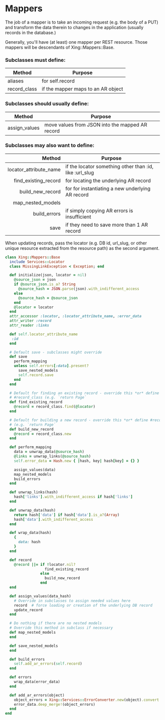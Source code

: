 # Mappers

The job of a mapper is to take an incoming request (e.g. the body of a PUT) and transform the data therein to changes in the application (usually records in the database.)

Generally, you'll have (at least) one mapper per REST resource. Those mappers will be descendants of Xing::Mappers::Base.

### Subclasses must define:

Method | Purpose
 --- | ----
 aliases       | for self.record
 record_class | if the mapper maps to an AR object

### Subclasses should usually define:

Method | Purpose
--- | ---
assign_values  | move values from JSON into the mapped AR record

### Subclasses may also want to define:

Method | Purpose
--: | ---
locator_attribute_name | if the locator something other than :id, like :url_slug
find_existing_record | for locating the underlying AR record
build_new_record     | for for instantiating a new underlying AR record
map_nested_models |
build_errors         | if simply copying AR errors is insufficient
save                 | if they need to save more than 1 AR record

When updating records, pass the locator (e.g. DB id, url_slug, or other unique resource extracted from the resource path) as the second argument.


```ruby
class Xing::Mappers::Base
  include Services::Locator
  class MissingLinkException < Exception; end

  def initialize(json, locator = nil)
    @source_json = json
    if @source_json.is_a? String
      @source_hash = JSON.parse(json).with_indifferent_access
    else
      @source_hash = @source_json
    end
    @locator = locator
  end
  attr_accessor :locator, :locator_attribute_name, :error_data
  attr_writer :record
  attr_reader :links

  def self.locator_attribute_name
   :id
  end

  # Default save - subclasses might override
  def save
    perform_mapping
    unless self.errors[:data].present?
      save_nested_models
      self.record.save
    end
  end

  # Default for finding an existing record - override this *or* define
  # #record_class (e.g. `return Page`
  def find_existing_record
    @record = record_class.find(@locator)
  end

  # Default for building a new record - override this *or* define #record_class
  # (e.g. `return Page`
  def build_new_record
    @record = record_class.new
  end

  def perform_mapping
    data = unwrap_data(@source_hash)
    @links = unwrap_links(@source_hash)
    self.error_data = Hash.new { |hash, key| hash[key] = {} }

    assign_values(data)
    map_nested_models
    build_errors
  end

  def unwrap_links(hash)
    hash['links'].with_indifferent_access if hash['links']
  end

  def unwrap_data(hash)
    return hash['data'] if hash['data'].is_a?(Array)
    hash['data'].with_indifferent_access
  end

  def wrap_data(hash)
    {
      data: hash
    }
  end

  def record
    @record ||= if !locator.nil?
                  find_existing_record
                else
                  build_new_record
                end
  end

  def assign_values(data_hash)
    # Override in subclasses to assign needed values here
    record  # force loading or creation of the underlying DB record
    update_record
  end

  # Do nothing if there are no nested models
  # Override this method in subclass if necessary
  def map_nested_models
  end

  def save_nested_models
  end

  def build_errors
    self.add_ar_errors(self.record)
  end

  def errors
    wrap_data(error_data)
  end

  def add_ar_errors(object)
    object_errors = Xing::Services::ErrorConverter.new(object).convert
    error_data.deep_merge!(object_errors)
  end
end
```
